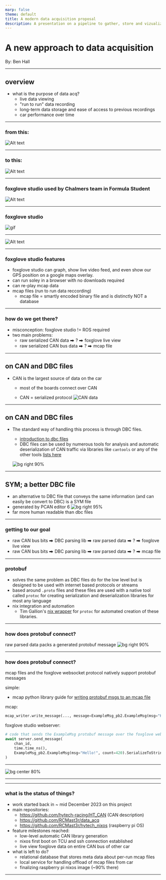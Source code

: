 ```yaml
---
marp: false
theme: default
title: A modern data acquisition proposal
description: A presentation on a pipeline to gather, store and vizualize arbitrary data using foxglove and mcap files
---
```


# <!--fit--> A new approach to data acquisition

By: Ben Hall

---
## overview
- what is the purpose of data acq?
    - live data viewing
    - "run to run" data recording
    - long-term data storage and ease of access to previous recordings
    - car performance over time

---
### from this:
![Alt text](https://raw.githubusercontent.com/RCMast3r/data_acq_presentation/master/image-4.png)

---
### to this:
![Alt text](https://raw.githubusercontent.com/RCMast3r/data_acq_presentation/master/image-5.png)

---
### foxglove studio used by Chalmers team in Formula Student
![Alt text](https://raw.githubusercontent.com/RCMast3r/data_acq_presentation/master/image-6.png)

---
### foxglove studio

![gif](https://raw.githubusercontent.com/RCMast3r/data_acq_presentation/master/extension.gif)

---
![Alt text](https://raw.githubusercontent.com/RCMast3r/data_acq_presentation/master/image-7.png)

---
### foxglove studio features
- foxglove studio can graph, show live video feed, and even show our GPS position on a google maps overlay.
- can run soley in a browser with no downloads required
- can re-play mcap data
- mcap files (run to run data reccording)
    - mcap file = smartly encoded binary file and is distinctly NOT a database

---
### how do we get there?
- misconception: foxglove studio != ROS required
- two main problems:
    - raw serialized CAN data ⮕ ? ⮕ foxglove live view 
    - raw serialized CAN bus data ⮕ ? ⮕ mcap file 
---
## on CAN and DBC files
- CAN is the largest source of data on the car
    - most of the boards connect over CAN
    
    - CAN = serialized protocol
    ![CAN data](https://raw.githubusercontent.com/RCMast3r/data_acq_presentation/master/image.png)

---
## on CAN and DBC files
- The standard way of handling this process is through DBC files.
    - [introduction to dbc files](https://www.csselectronics.com/pages/can-dbc-file-database-intro)
    - DBC files can be used by numerous tools for analysis and automatic deserialization of CAN traffic via libraries like `cantools` or any of the other tools [lists here](https://github.com/iDoka/awesome-canbus?tab=readme-ov-file#converters-and-parsers)

    ![bg right 90%](https://raw.githubusercontent.com/RCMast3r/data_acq_presentation/master/image-2.png)
---

## SYM; a better DBC file
- an alternative to DBC file that conveys the same information (and can easily be convert to DBC) is a SYM file
- generated by PCAN editor 6
![bg right 95%](https://raw.githubusercontent.com/RCMast3r/data_acq_presentation/master/image-3.png)
- far more human readable than dbc files

---

### getting to our goal
- raw CAN bus bits ⮕ DBC parsing lib ⮕ raw parsed data ⮕ ? ⮕ foxglove live view 
- raw CAN bus bits ⮕ DBC parsing lib ⮕ raw parsed data ⮕ ? ⮕ mcap file 

---
### protobuf
- solves the same problem as DBC files do for the low level but is designed to be used with internet based protocols or streams
- based around `.proto` files and these files are used with a native tool called `protoc` for creating serialization and deserialization libraries for most any language
- nix integration and automation
    - Tim Gallion's [nix wrapper](https://github.com/notalltim/nix-proto) for `protoc` for automated creation of these libraries.


---
### how does protobuf connect?
raw parsed data packs a generated protobuf message
![bg right 90%](https://raw.githubusercontent.com/RCMast3r/data_acq_presentation/master/image-8.png)


---
### how does protobuf connect?

mcap files and the foxglove websocket protocol natively support protobuf messages

simple:
- mcap python library guide for [writing protobuf msgs to an mcap file](https://mcap.dev/guides/python/protobuf#writing)

mcap:
```python
mcap_writer.write_message(..., message=ExampleMsg_pb2.ExampleMsg(msg="Hello!", count=69))
```
foxglove studio webserver:
```python
# code that sends the ExampleMsg protobuf message over the foxglove websocket
await server.send_message(
    chan_id,
    time.time_ns(),
    ExampleMsg_pb2.ExampleMsg(msg="Hello!", count=420).SerializeToString(),
)
```

---

![bg center 80%](https://media.tenor.com/rcZMAz3r-fQAAAAM/borat-very.gif)

---

---
### what is the status of things?
- work started back in ~ mid December 2023 on this project
- main repositories:
    - https://github.com/hytech-racing/HT_CAN (CAN description)
    - https://github.com/RCMast3r/data_acq
    - https://github.com/RCMast3r/hytech_nixos (raspberry pi OS)
- feature milestones reached:
    - low-level automatic CAN library generation
    - nixos first boot on TCU and ssh connection established
    - live view foxglove data on entire CAN bus of other car
- what is left to do?
    - relational database that stores meta data about per-run mcap files
    - local service for handling offload of mcap files from car
    - finalizing raspberry pi nixos image (~90% there)

---

